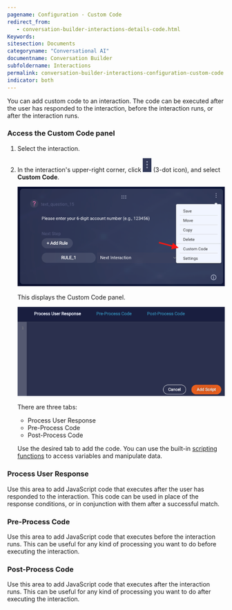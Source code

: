 ```yaml
---
pagename: Configuration - Custom Code
redirect_from:
   - conversation-builder-interactions-details-code.html
Keywords:
sitesection: Documents
categoryname: "Conversational AI"
documentname: Conversation Builder
subfoldername: Interactions
permalink: conversation-builder-interactions-configuration-custom-code.html
indicator: both
---
```


You can add custom code to an interaction. The code can be executed after the user has responded to the interaction, before the interaction runs, or after the interaction runs.

### Access the Custom Code panel

1. Select the interaction.
2. In the interaction's upper-right corner, click <img style="width:20px" src="img/ConvoBuilder/icon_ellipsisVertical_int.png"> (3-dot icon), and select **Custom Code**.

    <img style="width:600px" class="fancyimage" src="img/ConvoBuilder/interactions_customCode1.png">

    This displays the Custom Code panel.

    <img style="width:600px" class="fancyimage" src="img/ConvoBuilder/interactions_customCode2.png">

    There are three tabs:

    * Process User Response
    * Pre-Process Code
    * Post-Process Code

    Use the desired tab to add the code. You can use the built-in [scripting functions](conversation-builder-scripting-functions-functions-list.html) to access variables and manipulate data.

### Process User Response

Use this area to add JavaScript code that executes after the user has responded to the interaction. This code can be used in place of the response conditions, or in conjunction with them after a successful match.

### Pre-Process Code

Use this area to add JavaScript code that executes before the interaction runs. This can be useful for any kind of processing you want to do before executing the interaction.

### Post-Process Code

Use this area to add JavaScript code that executes after the interaction runs. This can be useful for any kind of processing you want to do after executing the interaction.